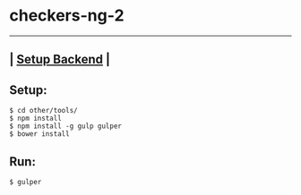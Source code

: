 # checkers-ng-2
---
**|** **[Setup Backend](https://github.com/mrt123/checkers-ng-2/blob/master/other/BACKEND.md) |**
---

## Setup:

```
$ cd other/tools/
$ npm install
$ npm install -g gulp gulper
$ bower install
```

## Run:
```
$ gulper
```
